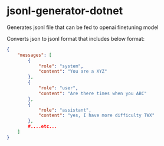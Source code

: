 # jsonl-generator-dotnet
 Generates jsonl file that can be fed to openai finetuning model


Converts json to jsonl format that includes below format:

```json
{
    "messages": [
        {
            "role": "system",
            "content": "You are a XYZ"
        },
        {
            "role": "user",
            "content": "Are there times when you ABC"
        },
        {
            "role": "assistant",
            "content": "yes, I have more difficulty TWX"
        },
        #....etc...
    ]
}
```
